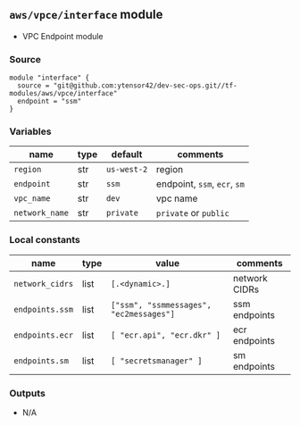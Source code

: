 ## `aws/vpce/interface` module

- VPC Endpoint module

### Source
  ```
  module "interface" {
    source = "git@github.com:ytensor42/dev-sec-ops.git//tf-modules/aws/vpce/interface"
    endpoint = "ssm"
  }
  ```

### Variables

  |name|type|default|comments|
  |---|---|---|---|
  |`region`|str|`us-west-2`|region|
  |`endpoint`|str|`ssm`|endpoint, `ssm`, `ecr`, `sm`|
  |`vpc_name`|str|`dev`|vpc name|
  |`network_name`|str|`private`|`private` or `public`|


### Local constants

  |name|type|value|comments|
  |----|----|-----|--------|
  |`network_cidrs`|list|`[.<dynamic>.]`|network CIDRs|
  |`endpoints.ssm`|list|`["ssm", "ssmmessages", "ec2messages"]`|ssm endpoints|
  |`endpoints.ecr`|list|`[ "ecr.api", "ecr.dkr" ]`|ecr endpoints|
  |`endpoints.sm`|list|`[ "secretsmanager" ]`|sm endpoints|


### Outputs

  - N/A